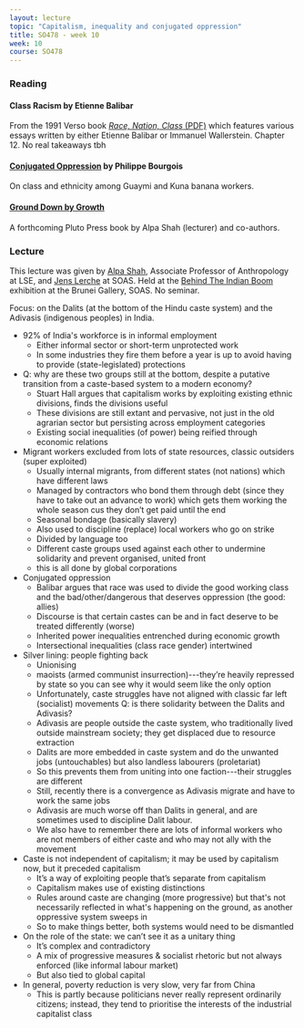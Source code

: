 ```yaml
---
layout: lecture
topic: "Capitalism, inequality and conjugated oppression"
title: SO478 - week 10
week: 10
course: SO478
---
```


### Reading

#### Class Racism by Etienne Balibar

From the 1991 Verso book [_Race, Nation, Class_ (PDF)](http://rebels-library.org/files/ambig_ident.pdf) which features various essays written by either Etienne Balibar or Immanuel Wallerstein. Chapter 12. No real takeaways tbh

#### [Conjugated Oppression](http://onlinelibrary.wiley.com/doi/10.1525/ae.1988.15.2.02a00080/abstract) by Philippe Bourgois

On class and ethnicity among Guaymi and Kuna banana workers.

#### [Ground Down by Growth](https://www.plutobooks.com/9780745337685/ground-down-by-growth/)

A forthcoming Pluto Press book by Alpa Shah (lecturer) and co-authors.

### Lecture

This lecture was given by [Alpa Shah](http://www.lse.ac.uk/anthropology/people/alpa-shah), Associate Professor of Anthropology at LSE, and [Jens Lerche](https://www.soas.ac.uk/staff/staff31319.php) at SOAS. Held at the [Behind The Indian Boom](https://www.soas.ac.uk/gallery/indian-boom/) exhibition at the Brunei Gallery, SOAS. No seminar.

Focus: on the Dalits (at the bottom of the Hindu caste system) and the Adivasis (indigenous peoples) in India.

* 92% of India's workforce is in informal employment
  * Either informal sector or short-term unprotected work
  * In some industries they fire them before a year is up to avoid having to provide (state-legislated) protections
* Q: why are these two groups still at the bottom, despite a putative transition from a caste-based system to a modern economy?
  * Stuart Hall argues that capitalism works by exploiting existing ethnic divisions, finds the divisions useful
  * These divisions are still extant and pervasive, not just in the old agrarian sector but persisting across employment categories
  * Existing social inequalities (of power) being reified through economic relations
* Migrant workers excluded from lots of state resources, classic outsiders (super exploited)
  * Usually internal migrants, from different states (not nations) which have different laws
  * Managed by contractors who bond them through debt (since they have to take out an advance to work) which gets them working the whole season cus they don’t get paid until the end
  * Seasonal bondage (basically slavery)
  * Also used to discipline (replace) local workers who go on strike
  * Divided by language too
  * Different caste groups used against each other to undermine solidarity and prevent organised, united front
  * this is all done by global corporations
* Conjugated oppression
  * Balibar argues that race was used to divide the good working class and the bad/other/dangerous that deserves oppression (the good: allies)
  * Discourse is that certain castes can be and in fact deserve to be treated differently (worse)
  * Inherited power inequalities entrenched during economic growth
  * Intersectional inequalities (class race gender) intertwined
* Silver lining: people fighting back
  * Unionising
  * maoists (armed communist insurrection)---they’re heavily repressed by state so you can see why it would seem like the only option
  * Unfortunately, caste struggles have not aligned with classic far left (socialist) movements
Q: is there solidarity between the Dalits and Adivasis?
  * Adivasis are people outside the caste system, who traditionally lived outside mainstream society; they get displaced due to resource extraction
  * Dalits are more embedded in caste system and do the unwanted jobs (untouchables) but also landless labourers (proletariat)
  * So this prevents them from uniting into one faction---their struggles are different
  * Still, recently there is a convergence as Adivasis migrate and have to work the same jobs
  * Adivasis are much worse off than Dalits in general, and are sometimes used to discipline Dalit labour.
  * We also have to remember there are lots of informal workers who are not members of either caste and who may not ally with the movement
* Caste is not independent of capitalism; it may be used by capitalism now, but it preceded capitalism
  * It’s a way of exploiting people that’s separate from capitalism
  * Capitalism makes use of existing distinctions
  * Rules around caste are changing (more progressive) but that's not necessarily reflected in what's happening on the ground, as another oppressive system sweeps in
  * So to make things better, both systems would need to be dismantled
* On the role of the state: we can’t see it as a unitary thing
  * It’s complex and contradictory
  * A mix of progressive measures & socialist rhetoric but not always enforced (like informal labour market)
  * But also tied to global capital
* In general, poverty reduction is very slow, very far from China
  * This is partly because politicians never really represent ordinarily citizens; instead, they tend to prioritise the interests of the industrial capitalist class
